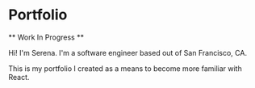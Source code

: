 # Portfolio

** Work In Progress **

Hi! I'm Serena. I'm a software engineer based out of San Francisco, CA.

This is my portfolio I created as a means to become more familiar with React.

